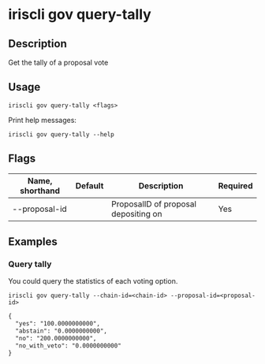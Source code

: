 # iriscli gov query-tally

## Description

Get the tally of a proposal vote
 
## Usage

```
iriscli gov query-tally <flags>
```

Print help messages:

```
iriscli gov query-tally --help
```

## Flags
| Name, shorthand | Default                    | Description                                                                                                                                          | Required |
| --------------- | -------------------------- | ---------------------------------------------------------------------------------------------------------------------------------------------------- | -------- |
| --proposal-id   |                            | ProposalID of proposal depositing on                                                                                                        | Yes      |

## Examples

### Query tally

You could query the statistics of each voting option.

```shell
iriscli gov query-tally --chain-id=<chain-id> --proposal-id=<proposal-id>
```

```txt
{
  "yes": "100.0000000000",
  "abstain": "0.0000000000",
  "no": "200.0000000000",
  "no_with_veto": "0.0000000000"
}
```
